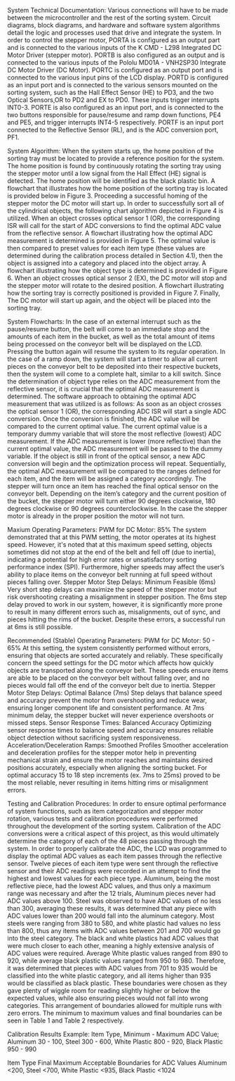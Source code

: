 System Technical Documentation:
Various connections will have to be made between the microcontroller and the rest of the sorting system. Circuit diagrams, block diagrams, and hardware and software system algorithms detail the logic and processes used that drive and integrate the system.
In order to control the stepper motor, PORTA is configured as an output part and is connected to the various inputs of the K CMD - L298 Integrated DC Motor Driver (stepper motor). PORTB is also configured as an output and is connected to the various inputs of the Pololu MD01A - VNH2SP30 Integrate DC Motor Driver (DC Motor). PORTC is configured as an output port and is connected to the various input pins of the LCD display. PORTD is configured as an input port and is connected to the various sensors mounted on the sorting system, such as the Hall Effect Sensor (HE) to PD3, and the two Optical Sensors,OR to PD2 and EX to PD0. These inputs trigger interrupts INT0-3. PORTE is also configured as an input port, and is connected to the two buttons responsible for pause/resume and ramp down functions, PE4 and PE5, and trigger interrupts INT4-5 respectively. PORTF is an input port connected to the Reflective Sensor (RL), and is the ADC conversion port, PF1.

System Algorithm:
When the system starts up, the home position of the sorting tray must be located to provide a reference position for the system. The home position is found by continuously rotating the sorting tray using the stepper motor until a low signal from the Hall Effect (HE) signal is detected. The home position will be identified as the black plastic bin. A flowchart that illustrates how the home position of the sorting tray is located is provided below in Figure 3. Proceeding a successful homing of the stepper motor the DC motor will start up. In order to successfully sort all of the cylindrical objects, the following chart algorithm depicted in Figure 4 is utilized. When an object crosses optical sensor 1 (OR), the corresponding ISR will call for the start of ADC conversions to find the optimal ADC value from the reflective sensor. A flowchart illustrating how the optimal ADC measurement is determined is provided in Figure 5. The optimal value is then compared to preset values for each item type (these values are determined during the calibration process detailed in Section 4.1), then the object is assigned into a category and placed into the object array. A flowchart illustrating how the object type is determined is provided in Figure 6. When an object crosses optical sensor 2 (EX), the DC motor will stop and the stepper motor will rotate to the desired position. A flowchart illustrating how the sorting tray is correctly positioned is provided in Figure 7. Finally, The DC motor will start up again, and the object will be placed into the sorting tray. 

System Flowcharts:
In the case of an external interrupt such as the pause/resume button, the belt will come to an immediate stop and the amounts of each item in the bucket, as well as the total amount of items being processed on the conveyor belt will be displayed on the LCD. Pressing the button again will resume the system to its regular operation. In the case of a ramp down, the system will start a timer to allow all current pieces on the conveyor belt to be deposited into their respective buckets, then the system will come to a complete halt, similar to a kill switch. 
Since the determination of object type relies on the ADC measurement from the reflective sensor, it is crucial that the optimal ADC measurement is determined. The software approach to obtaining the optimal ADC measurement that was utilized is as follows: As soon as an object crosses the optical sensor 1 (OR), the corresponding ADC ISR will start a single ADC conversion. Once the conversion is finished, the ADC value will be compared to the current optimal value. The current optimal value is a temporary dummy variable that will store the most reflective (lowest) ADC measurement. If the ADC measurement is lower (more reflective) than the current optimal value, the ADC measurement will be passed to the dummy variable. If the object is still in front of the optical sensor, a new ADC conversion will begin and the optimization process will repeat. Sequentially, the optimal ADC measurement will be compared to the ranges defined for each item, and the item will be assigned a category accordingly. 
The stepper will turn once an item has reached the final optical sensor on the conveyor belt. Depending on the item’s category and the current position of the bucket, the stepper motor will turn either 90 degrees clockwise, 180 degrees clockwise or 90 degrees counterclockwise. In the case the stepper motor is already in the proper position the motor will not turn.

Maxium Operating Parameters:
PWM for DC Motor: 85%
The system demonstrated that at this PWM setting, the motor operates at its highest speed. However, it's noted that at this maximum speed setting, objects sometimes did not stop at the end of the belt and fell off (due to inertia), indicating a potential for high error rates or unsatisfactory sorting performance index (SPI). Furthermore, higher speeds may affect the user’s ability to place items on the conveyor belt running at full speed without pieces falling over.
Stepper Motor Step Delays: Minimum Feasible (6ms)
Very short step delays can maximize the speed of the stepper motor but risk overshooting creating a misalignment in stepper position. The 6ms step delay proved to work in our system, however, it is significantly more prone to result in many different errors such as, misalignments, out of sync, and pieces hitting the rims of the bucket. Despite these errors, a successful run at 6ms is still possible.

Recommended (Stable) Operating Parameters:
PWM for DC Motor: 50 - 65%
At this setting, the system consistently performed without errors, ensuring that objects are sorted accurately and reliably. These specifically concern the speed settings for the DC motor which affects how quickly objects are transported along the conveyor belt. These speeds ensure items are able to be placed on the conveyor belt without falling over, and no pieces would fall off the end of the conveyor belt due to inertia.
Stepper Motor Step Delays: Optimal Balance (7ms)
Step delays that balance speed and accuracy prevent the motor from overshooting and reduce wear, ensuring longer component life and consistent performance. At 7ms minimum delay, the stepper bucket will never experience overshoots or missed steps.
Sensor Response Times: Balanced Accuracy
Optimizing sensor response times to balance speed and accuracy ensures reliable object detection without sacrificing system responsiveness.
Acceleration/Deceleration Ramps: Smoothed Profiles
Smoother acceleration and deceleration profiles for the stepper motor help in preventing mechanical strain and ensure the motor reaches and maintains desired positions accurately, especially when aligning the sorting bucket. For optimal accuracy 15 to 18 step increments (ex. 7ms to 25ms) proved to be the most reliable, never resulting in items hitting rims or misalignment errors. 

Testing and Calibration Procedures:
In order to ensure optimal performance of system functions, such as item categorization and stepper motor rotation, various tests and calibration procedures were performed throughout the development of the sorting system. 
Calibration of the ADC conversions were a critical aspect of this project, as this would ultimately determine the category of each of the 48 pieces passing through the system. In order to properly calibrate the ADC, the LCD was programmed to display the optimal ADC values as each item passes through the reflective sensor. Twelve pieces of each item type were sent through the reflective sensor and their ADC readings were recorded in an attempt to find the highest and lowest values for each piece type. Aluminum, being the most reflective piece, had the lowest ADC values, and thus only a maximum range was necessary and after the 12 trials, Aluminum pieces never had ADC values above 100. Steel was observed to have ADC values of no less than 300, averaging these results, it was determined that any piece with ADC values lower than 200 would fall into the aluminum category. Most steels were ranging from 380 to 580, and white plastic had values no less than 800, thus any items with ADC values between 201 and 700 would go into the steel category. The black and white plastics had ADC values that were much closer to each other, meaning a highly extensive analysis of ADC values were required. Average White plastic values ranged from 890 to 920, while average black plastic values ranged from 950 to 980. Therefore, it was determined that pieces with ADC values from 701 to 935 would be classified into the white plastic category, and all items higher than 935 would be classified as black plastic. These boundaries were chosen as they gave plenty of wiggle room for reading slightly higher or below the expected values, while also ensuring pieces would not fall into wrong categories. This arrangement of boundaries allowed for multiple runs with zero errors. The minimum to maximum values and final boundaries can be seen in Table 1 and Table 2 respectively.

Calibration Results Example:
Item Type,
Minimum - Maximum ADC Value;
Aluminum
30 - 100,
Steel
300 - 600,
White Plastic
800 - 920,
Black Plastic
950 - 990

Item Type
Final Maximum Acceptable Boundaries for ADC Values
Aluminum
<200,
Steel
<700,
White Plastic
<935,
Black Plastic
<1024



